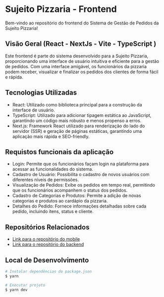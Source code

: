 
# Sujeito Pizzaria - Frontend

Bem-vindo ao repositório do frontend do Sistema de Gestão de Pedidos da Sujeito Pizzaria!

## Visão Geral (React - NextJs - Vite - TypeScript )

Este frontend é parte do sistema desenvolvido para a Sujeito Pizzaria, proporcionando uma interface de usuário intuitiva e eficiente para a gestão de pedidos. Com uma interface amigável, os funcionários da pizzaria podem receber, visualizar e finalizar os pedidos dos clientes de forma fácil e rápida.

## Tecnologias Utilizadas

* React: Utilizado como biblioteca principal para a construção da interface de usuário.
* TypeScript: Utilizado para adicionar tipagem estática ao JavaScript, garantindo um código mais robusto e menos propenso a erros.
* Next.js: Framework React utilizado para renderização do lado do servidor (SSR) e geração de páginas estáticas, garantindo uma aplicação mais rápida e SEO-friendly.

## Requistos funcionais da aplicação 

* Login: Permite que os funcionários façam login na plataforma para acessar as funcionalidades do sistema.
* Cadastro de Usuário: Possibilita o cadastro de novos usuários com diferentes níveis de permissões.
* Visualização de Pedidos: Exibe os pedidos em tempo real, permitindo que os funcionários acompanhem o status dos pedidos.
* Cadastro de Categorias e Produtos: Permite a adição de novas categorias e produtos ao cardápio da pizzaria.
* Detalhes do Pedido: Fornece informações detalhadas sobre cada pedido, incluindo itens, status e cliente.

## Repositórios Relacionados

* [Link para o repositório do mobile](https://github.com/dayannealcantara/pizzaria-mobile)
* [Link para o repositório do backend](https://github.com/dayannealcantara/pizzaria---frontend)

## Local de Desenvolvimento

```bash
# Instalar dependências do package.json
$ yarn 

# Executar projeto
$ yarn dev
